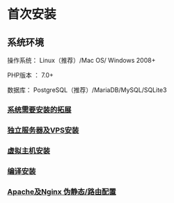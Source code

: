# 首次安装

## 系统环境

操作系统： Linux（推荐）/Mac OS/ Windows 2008+

PHP版本 ： 7.0+

数据库： PostgreSQL（推荐）/MariaDB/MySQL/SQLite3


### [系统需要安装的拓展](first.md)

### [独立服务器及VPS安装](vps.md)

### [虚拟主机安装](vhost.md)

### [编译安装](compile.md)

### [Apache及Nginx 伪静态/路由配置](conf.md)